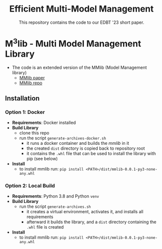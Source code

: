 <h1 align="center">Efficient Multi-Model Management</h1>
<p align="center">This repository contains the code to our EDBT '23 short paper.<p/>

# M<sup>3</sup>lib - Multi Model Management Library

- The code is an extended version of the MMlib (Model Management library)
    - [MMlib paper](https://openproceedings.org/2022/conf/edbt/paper-60.pdf)
    - [MMlib repo](https://github.com/hpides/mmlib)

## Installation

### Option 1: Docker

- **Requirements**: Docker installed
- **Build Library**
    - clone this repo
    - run the script `generate-archives-docker.sh`
        - it runs a docker container and builds the *mmlib* in it
        - the created `dist` directory is copied back to repository root
        - it contains the `.whl` file that can be used to install the library with pip (see below)
- **Install**
    - to install mmlib run: `pip install <PATH>/dist/mmlib-0.0.1-py3-none-any.whl`

### Option 2: Local Build

- **Requirements**: Python 3.8 and Python `venv`
- **Build Library**
    - run the script `generate-archives.sh`
        - it creates a virtual environment, activates it, and installs all requirements
        - afterward it builds the library, and a `dist` directory containing the `.whl` file is created
- **Install**
    - to install mmlib run: `pip install <PATH>/dist/mmlib-0.0.1-py3-none-any.whl`
